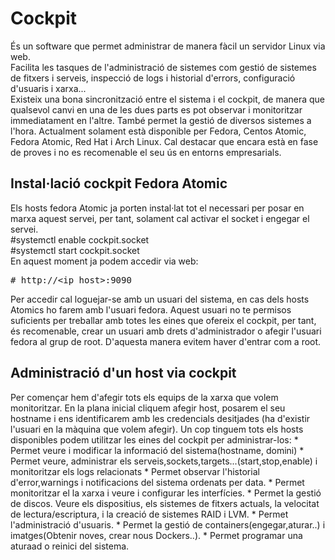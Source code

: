 # Cockpit
És un software que permet administrar de manera fàcil un servidor Linux via web.	
Facilita les tasques de l'administració de sistemes com gestió de sistemes de fitxers i serveis,
inspecció de logs i historial d'errors, configuració d'usuaris i xarxa...		
Existeix una bona sincronització entre el sistema i el cockpit, de manera que qualsevol canvi en una de les dues parts
es pot observar i monitoritzar immediatament en l'altre. També permet la gestió de diversos sistemes a l'hora.
Actualment solament està disponible per Fedora, Centos Atomic, Fedora Atomic, Red Hat i Arch Linux.
Cal destacar que encara està en fase de proves i no es recomenable el seu ús en entorns empresarials.

## Instal·lació cockpit Fedora Atomic
Els hosts fedora Atomic ja porten instal·lat tot el necessari per posar en marxa aquest servei, per tant, solament
cal activar el socket i engegar el servei.	
	\#systemctl enable cockpit.socket	
	\#systemctl start cockpit.socket	
En aquest moment ja podem accedir via web:	
	<pre>\# http://<ip_host>:9090</pre>	
Per accedir cal loguejar-se amb un usuari del sistema, en cas dels hosts Atomics ho farem amb l'usuari fedora.
Aquest usuari no te permisos suficients per treballar amb totes les eines que ofereix el cockpit, per tant, és
recomenable, crear un usuari amb drets d'administrador o afegir l'usuari fedora al grup de root. D'aquesta manera
evitem haver d'entrar com a root.

## Administració d'un host via cockpit
Per començar hem d'afegir tots els equips de la xarxa que volem monitoritzar. En la plana inicial cliquem afegir host, posarem el seu hostname
i ens identificarem amb les credencials desitjades (ha d'existir l'usuari en la màquina que volem afegir).
Un cop tinguem tots els hosts disponibles podem utilitzar les eines del cockpit per administrar-los:
	* Permet veure i modificar la informació del sistema(hostname, domini)
	* Permet veure, administrar els serveis,sockets,targets...(start,stop,enable) i monitoritzar els logs relacionats
	* Permet observar l'historial d'error,warnings i notificacions del sistema ordenats per data.
	* Permet monitoritzar el la xarxa i veure i configurar les interfícies.
	* Permet la gestió de discos. Veure els dispositius, els sistemes de fitxers actuals, la velocitat de lectura/escriptura, i la creació
	de sistemes RAID i LVM.
	* Permet l'administració d'usuaris.
	* Permet la gestió de containers(engegar,aturar..) i imatges(Obtenir noves, crear nous Dockers..).
	* Permet programar una aturaad o reinici del sistema.
